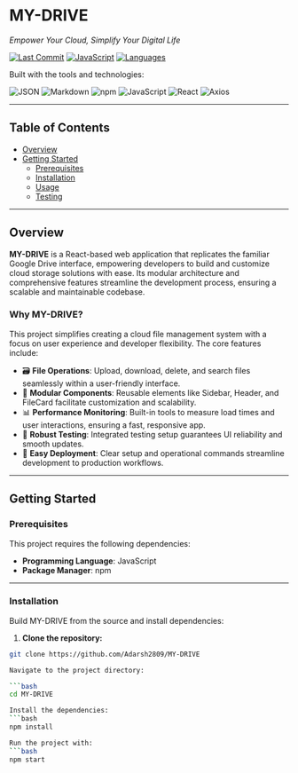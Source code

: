 # MY-DRIVE

*Empower Your Cloud, Simplify Your Digital Life*

[![Last Commit](https://img.shields.io/badge/last%20commit-today-brightgreen)]()
[![JavaScript](https://img.shields.io/badge/javascript-55.7%25-yellow)]()
[![Languages](https://img.shields.io/badge/languages-3-blue)]()

Built with the tools and technologies:

![JSON](https://img.shields.io/badge/-JSON-black)
![Markdown](https://img.shields.io/badge/-Markdown-black)
![npm](https://img.shields.io/badge/-npm-red)
![JavaScript](https://img.shields.io/badge/-JavaScript-yellow)
![React](https://img.shields.io/badge/-React-blue)
![Axios](https://img.shields.io/badge/-Axios-purple)

---

## Table of Contents

- [Overview](#overview)
- [Getting Started](#getting-started)
  - [Prerequisites](#prerequisites)
  - [Installation](#installation)
  - [Usage](#usage)
  - [Testing](#testing)

---

## Overview

**MY-DRIVE** is a React-based web application that replicates the familiar Google Drive interface, empowering developers to build and customize cloud storage solutions with ease. Its modular architecture and comprehensive features streamline the development process, ensuring a scalable and maintainable codebase.

### Why MY-DRIVE?

This project simplifies creating a cloud file management system with a focus on user experience and developer flexibility. The core features include:

- 🗃️ **File Operations**: Upload, download, delete, and search files seamlessly within a user-friendly interface.
- 🧩 **Modular Components**: Reusable elements like Sidebar, Header, and FileCard facilitate customization and scalability.
- 📊 **Performance Monitoring**: Built-in tools to measure load times and user interactions, ensuring a fast, responsive app.
- 🧪 **Robust Testing**: Integrated testing setup guarantees UI reliability and smooth updates.
- 🚀 **Easy Deployment**: Clear setup and operational commands streamline development to production workflows.

---

## Getting Started

### Prerequisites

This project requires the following dependencies:

- **Programming Language**: JavaScript  
- **Package Manager**: npm

---

### Installation

Build MY-DRIVE from the source and install dependencies:

1. **Clone the repository:**

```bash
git clone https://github.com/Adarsh2809/MY-DRIVE

Navigate to the project directory:

```bash
cd MY-DRIVE

Install the dependencies:
```bash
npm install

Run the project with:
```bash
npm start